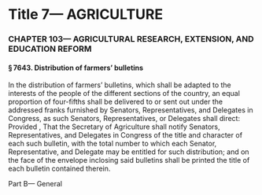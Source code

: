 
# Title 7— AGRICULTURE
### CHAPTER 103— AGRICULTURAL RESEARCH, EXTENSION, AND EDUCATION REFORM
#### § 7643. Distribution of farmers’ bulletins

In the distribution of farmers’ bulletins, which shall be adapted to the interests of the people of the different sections of the country, an equal proportion of four-fifths shall be delivered to or sent out under the addressed franks furnished by Senators, Representatives, and Delegates in Congress, as such Senators, Representatives, or Delegates shall direct: Provided , That the Secretary of Agriculture shall notify Senators, Representatives, and Delegates in Congress of the title and character of each such bulletin, with the total number to which each Senator, Representative, and Delegate may be entitled for such distribution; and on the face of the envelope inclosing said bulletins shall be printed the title of each bulletin contained therein.

Part B— General
